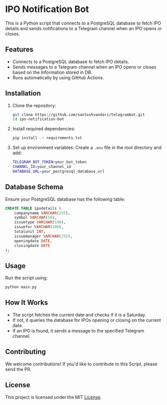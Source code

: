 # IPO Notification Bot

This is a Python script that connects to a PostgreSQL database to fetch IPO details and sends notifications to a Telegram channel when an IPO opens or closes.

## Features
- Connects to a PostgreSQL database to fetch IPO details.
- Sends messages to a Telegram channel when an IPO opens or closes based on the Information stored in DB.
- Runs automatically by using GitHub Actions.


## Installation
1. Clone the repository:
   ```sh
   git clone https://github.com/santoshvandari/telegrambot.git
   cd ipo-notification-bot
   ```
2. Install required dependencies:
   ```sh
   pip install -r requirements.txt
   ```
3. Set up environment variables:
   Create a `.env` file in the root directory and add:
   ```sh
   TELEGRAM_BOT_TOKEN=your_bot_token
   CHANNEL_ID=your_channel_id
   DATABASE_URL=your_postgresql_database_url
   ```

## Database Schema
Ensure your PostgreSQL database has the following table:
```sql
CREATE TABLE ipodetails (
    companyname VARCHAR(255),
    symbol VARCHAR(50),
    issuetype VARCHAR(100),
    issuefor VARCHAR(100),
    totalunit INT,
    issuemanager VARCHAR(255),
    openingdate DATE,
    closingdate DATE
);
```

## Usage
Run the script using:
```sh
python main.py
```

## How It Works
- The script fetches the current date and checks if it is a Saturday.
- If not, it queries the database for IPOs opening or closing on the current date.
- If an IPO is found, it sends a message to the specified Telegram channel.

## Contributing
We welcome contributions! If you'd like to contribute to this Script, please send the PR.

## License
This project is licensed under the MIT [License](LICENSE).
